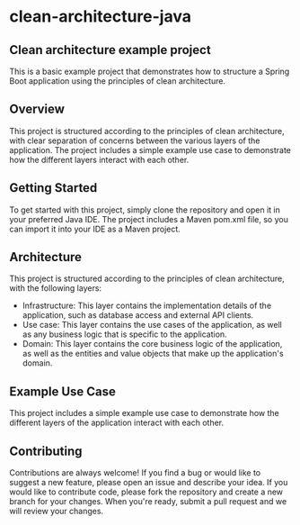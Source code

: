 # clean-architecture-java

## Clean architecture example project
This is a basic example project that demonstrates how to structure a Spring Boot application using the principles of clean architecture.

## Overview
This project is structured according to the principles of clean architecture, with clear separation of concerns between the various layers of the application. The project includes a simple example use case to demonstrate how the different layers interact with each other.

## Getting Started
To get started with this project, simply clone the repository and open it in your preferred Java IDE. The project includes a Maven pom.xml file, so you can import it into your IDE as a Maven project.

## Architecture
This project is structured according to the principles of clean architecture, with the following layers:

- Infrastructure: This layer contains the implementation details of the application, such as database access and external API clients.
- Use case: This layer contains the use cases of the application, as well as any business logic that is specific to the application.
- Domain: This layer contains the core business logic of the application, as well as the entities and value objects that make up the application's domain.

## Example Use Case
This project includes a simple example use case to demonstrate how the different layers of the application interact with each other.

## Contributing
Contributions are always welcome! If you find a bug or would like to suggest a new feature, please open an issue and describe your idea. If you would like to contribute code, please fork the repository and create a new branch for your changes. When you're ready, submit a pull request and we will review your changes.